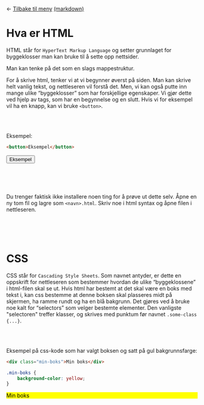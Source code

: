 <link href="../base.css" rel="stylesheet" type="text/css" />

← [Tilbake til meny](README.html) [(markdown)](../README.md)

# Hva er HTML

HTML står for `HyperText Markup Language` og setter grunnlaget for byggeklosser man kan bruke til å sette opp nettsider.

Man kan tenke på det som en slags mappestruktur.

For å skrive html, tenker vi at vi begynner øverst på siden. Man kan skrive helt vanlig tekst, og nettleseren vil forstå det. Men, vi kan også putte inn mange ulike “byggeklosser” som har forskjellige egenskaper. Vi gjør dette ved hjelp av tags, som har en begynnelse og en slutt. Hvis vi for eksempel vil ha en knapp, kan vi bruke `<button>`.

<br>
<br>

Eksempel:

```html
<button>Eksempel</button>
```

<button>Eksempel</button>

<br>
<br>
<br>

Du trenger faktisk ikke installere noen ting for å prøve ut dette selv. Åpne en ny tom fil og lagre som `<navn>.html`. Skriv noe i html syntax og åpne filen i nettleseren.

<br>
<br>
<br>

# CSS

CSS står for `Cascading Style Sheets`. Som navnet antyder, er dette en oppskrift for nettleseren som bestemmer hvordan de ulike “byggeklossene” i html-filen skal se ut. Hvis html har bestemt at det skal være en boks med tekst i, kan css bestemme at denne boksen skal plasseres midt på skjermen, ha ramme rundt og ha en blå bakgrunn. Det gjøres ved å bruke noe kalt for “selectors” som velger bestemte elementer. Den vanligste "selectoren" treffer klasser, og skrives med punktum før navnet `.some-class {...}`.

<br>
<br>

Eksempel på css-kode som har valgt boksen og satt på gul bakgrunnsfarge:

```html
<div class="min-boks">Min boks</div>
```

```css
.min-boks {
    background-color: yellow;
}
```

<div class="min-boks" style="background-color:yellow; color:black">Min boks</div>

<br>
<br>
